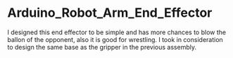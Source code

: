 # Arduino_Robot_Arm_End_Effector
I designed this end effector to be simple and has more chances to blow the ballon of the opponent, also it is good for wrestling.
I took in consideration to design the same base as the gripper in the previous assembly.
